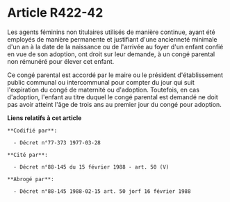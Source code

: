 # Article R422-42

Les agents féminins non titulaires utilisés de manière continue, ayant été employés de manière permanente et justifiant d'une
ancienneté minimale d'un an à la date de la naissance ou de l'arrivée au foyer d'un enfant confié en vue de son adoption, ont
droit sur leur demande, à un congé parental   non rémunéré pour élever cet enfant. 

Ce congé parental est accordé par le maire ou le président d'établissement public communal ou intercommunal pour compter du
jour qui suit l'expiration du congé de maternité ou d'adoption. Toutefois, en cas d'adoption, l'enfant au titre duquel le
congé parental est demandé ne doit pas avoir atteint l'âge de trois ans au premier jour du congé pour adoption.

**Liens relatifs à cet article**

	**Codifié par**:

	  - Décret n°77-373 1977-03-28

	**Cité par**:

	  - Décret n°88-145 du 15 février 1988 - art. 50 (V)

	**Abrogé par**:

	  - Décret n°88-145 1988-02-15 art. 50 jorf 16 février 1988
